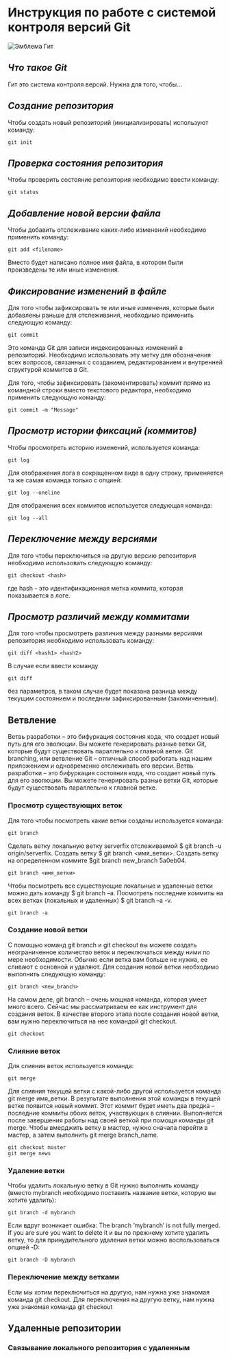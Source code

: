 # **Инструкция по работе с системой контроля версий Git**

![Эмблема Гит](Git.jpg)

## *Что такое Git*

Гит это система контроля версий. Нужна для того, чтобы...

## *Создание репозитория*

Чтобы создать новый репозиторий (инициализировать) используют команду:

    git init

## *Проверка состояния репозитория*

Чтобы проверить состояние репозитория необходимо ввести команду:

    git status

## *Добавление новой версии файла*

Чтобы добавить отслеживание каких-либо изменений необходимо применить команду:

    git add <filename>

Вместо <filename> будет написано полное имя файла, в котором были произведены те или иные изменения.

## *Фиксирование изменений в файле*

Для того чтобы зафиксировать те или иные изменения, которые были добавлены раньше для отслеживания, необходимо применить следующую команду:

    git commit

Это команда Git для записи индексированных изменений в репозиторий. Необходимо использовать эту метку для обозначения всех вопросов, связанных с созданием, редактированием и внутренней структурой коммитов в Git.

Для того, чтобы зафиксировать (закоментировать) коммит прямо из командной строки вместо текстового редактора, необходимо применить следующую команду:

    git commit -m "Message"

## *Просмотр истории фиксаций (коммитов)*

Чтобы просмотреть историю изменений, используется команда:
 
    git log

Для отображения лога в сокращенном виде в одну строку, применяется та же самая команда только с опцией:

    git log --oneline

Для отображения всех коммитов используется следующая команда:

    git log --all

## *Переключение между версиями*

Для того чтобы переключиться на другую версию репозитория необходимо использовать следующую команду:

    git checkout <hash>

где hash - это идентификационная метка коммита, которая показывается в логе.

## *Просмотр различий между коммитами*

Для того чтобы просмотреть различия между разными версиями репозитория необходимо использовать команду:

    git diff <hash1> <hash2>

В случае если ввести команду

    git diff

без параметров, в таком случае будет показана разница между текущим состоянием и последним зафиксированным (закомиченным).

## Ветвление

Ветвь разработки – это бифуркация состояния кода, что создает новый путь для его эволюции. Вы можете генерировать разные ветки Git, которые будут существовать параллельно к главной ветке.
Git branching, или ветвление Git – отличный способ работать над нашим приложением и одновременно отслеживать его версии.
Ветвь разработки – это бифуркация состояния кода, что создает новый путь для его эволюции. Вы можете генерировать разные ветки Git, которые будут существовать параллельно к главной ветке. 

### Просмотр существующих веток

Для того чтобы посмотреть какие ветки созданы используется команда:

    git branch

Сделать ветку локальную ветку serverfix отслеживаемой $ git branch -u origin/serverfix. Создать ветку $ git branch <имя_ветки>. Создать ветку на определенном коммите $git branch new_branch 5a0eb04.

    git branch <имя_ветки>
Чтобы посмотреть все существующие локальные и удаленные ветки можно дать команду $ git branch –a. Посмотреть последние коммиты на всех ветках (локальных и удаленных) $ git branch –a -v.

    git branch -a

### Создание новой ветки

С помощью команд git branch и git checkout вы можете создать неограниченное количество веток и переключаться между ними по мере необходимости. Обычно если ветка вам больше не нужна, ее сливают с основной и удаляют.
Для создания новой ветки необходимо выполнить следующую команду:

    git branch <new_branch>

На самом деле, git branch – очень мощная команда, которая умеет много всего. Сейчас мы рассматриваем ее как инструмент для создания веток. 
В качестве второго этапа после создания новой ветки, вам нужно переключиться на нее командой git checkout.

    git checkout

### Слияние веток

Для слияния веток используется команда:

    git merge

Для слияния текущей ветки с какой-либо другой используется команда git merge имя_ветки. В результате выполнения этой команды в текущей ветке появится новый коммит. Этот коммит будет иметь два предка – последние коммиты обоих веток, участвующих в слиянии.
Выполняется после завершения работы над своей веткой при помощи команды git merge. Чтобы вмерджить ветку в мастер, нужно сначала перейти в мастер, а затем выполнить git merge branch_name.

    git checkout master
    git merge news

### Удаление ветки

Чтобы удалить локальную ветку в Git нужно выполнить команду (вместо mybranch необходимо поставить название ветки, которую вы хотите удалить):

    git branch -d mybranch

Если вдруг возникает ошибка: The branch ’mybranch’ is not fully merged. If you are sure you want to delete it и вы по прежнему хотите удалить ветку, то для принудительного удаления ветки можно воспользоваться опцией -D:

    git branch -D mybranch

### Переключение между ветками

Если мы хотим переключиться на другую, нам нужна уже знакомая команда git checkout.
Для переключения на другую ветку, нам нужна уже знакомая команда git checkout


## Удаленные репозитории

### Связывание локального репозитория с удаленным
   
